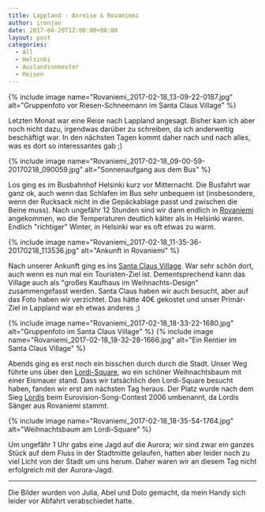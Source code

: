 ```yaml
---
title: Lappland - Anreise & Rovaniemi
author: ironjan
date: 2017-04-20T12:00:00+00:00
layout: post
categories:
  - All
  - Helsinki
  - Auslandssemester
  - Reisen
---
```


{% include image name="Rovaniemi_2017-02-18_13-09-22-0187.jpg" alt="Gruppenfoto vor Riesen-Schneemann im Santa Claus Village" %}

Letzten Monat war eine Reise nach Lappland angesagt. Bisher kam ich aber noch nicht dazu, irgendwas darüber zu schreiben, da ich anderweitig beschäftigt war. In den nächsten Tagen kommt daher nach und nach alles, was es dort so interessantes gab ;)


<!--more-->

{% include image name="Rovaniemi_2017-02-18_09-00-59-20170218_090059.jpg" alt="Sonnenaufgang aus dem Bus" %}

Los ging es im Busbahnhof Helsinki kurz vor Mitternacht. Die Busfahrt war ganz ok, auch wenn das Schlafen im Bus sehr unbequem ist (insbesondere, wenn der Rucksack nicht in die Gepäckablage passt und zwischen die Beine muss). Nach ungefähr 12 Stunden sind wir dann endlich in [Rovaniemi](http://www.visitrovaniemi.fi/de/) angekommen, wo die Temperaturen deutlich kälter als in Helsinki waren. Endlich "richtiger" Winter, in Helsinki war es oft etwas zu warm.

{% include image name="Rovaniemi_2017-02-18_11-35-36-20170218_113536.jpg" alt="Ankunft in Rovaniemi" %}

Nach unserer Ankunft ging es ins [Santa Claus Village](http://www.santaclausvillage.info/de/). War sehr schön dort, auch wenn es nun mal ein Touristen-Ziel ist. Dementsprechend kann das Village auch als "großes Kaufhaus im Weihnachts-Design" zusammengefasst werden. Santa Claus haben wir auch besucht, aber auf das Foto haben wir verzichtet. Das hätte 40€ gekostet und unser Primär-Ziel in Lappland war eh etwas anderes ;)

{% include image name="Rovaniemi_2017-02-18_18-33-22-1680.jpg" alt="Gruppenfoto im Santa Claus Village" %}
{% include image name="Rovaniemi_2017-02-18_18-32-28-1666.jpg" alt="Ein Rentier im Santa Claus Village" %}

Abends ging es erst noch ein bisschen durch durch die Stadt. Unser Weg führte uns über den [Lordi-Square](https://www.rovaniemi.fi/layouts/rovaniemi/includes/360/lordi-aukio.asp?sek=10), wo ein schöner Weihnachtsbaum mit einer Eismauer stand. Dass wir tatsächlich den Lordi-Square besucht haben, fanden wir erst am nächsten Tag heraus. Der Platz wurde nach dem Sieg [Lordis](http://www.lordi.fi/) beim Eurovision-Song-Contest 2006 umbenannt, da Lordis Sänger aus Rovaniemi stammt.

{% include image name="Rovaniemi_2017-02-18_18-35-54-1764.jpg" alt="Weihnachtsbaum am Lordi-Square" %}

 Um ungefähr 1 Uhr gabs eine Jagd auf die Aurora; wir sind zwar ein ganzes Stück auf dem Fluss in der Stadtmitte gelaufen, hatten aber leider noch zu viel Licht von der Stadt um uns herum. Daher waren wir an diesem Tag nicht erfolgreich mit der Aurora-Jagd. 

---

Die Bilder wurden von Julia, Abel und Dolo gemacht, da mein Handy sich leider vor Abfahrt verabschiedet hatte.